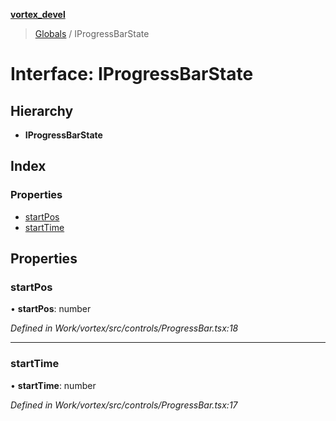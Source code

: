 **[vortex_devel](../README.md)**

> [Globals](../globals.md) / IProgressBarState

# Interface: IProgressBarState

## Hierarchy

* **IProgressBarState**

## Index

### Properties

* [startPos](iprogressbarstate.md#startpos)
* [startTime](iprogressbarstate.md#starttime)

## Properties

### startPos

•  **startPos**: number

*Defined in Work/vortex/src/controls/ProgressBar.tsx:18*

___

### startTime

•  **startTime**: number

*Defined in Work/vortex/src/controls/ProgressBar.tsx:17*
